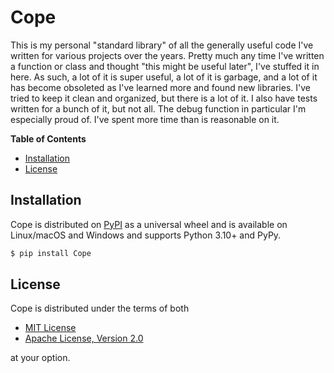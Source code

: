 # Cope

This is my personal "standard library" of all the generally useful code I've written for various projects over the years. Pretty much any time I've written a function or class and thought "this might be useful later", I've stuffed it in here. As such, a lot of it is super useful, a lot of it is garbage, and a lot of it has become obsoleted as I've learned more and found new libraries. I've tried to keep it clean and organized, but there is a lot of it. I also have tests written for a bunch of it, but not all. The debug function in particular I'm especially proud of. I've spent more time than is reasonable on it.

**Table of Contents**

* [Installation](#installation)
* [License](#license)

## Installation

Cope is distributed on [PyPI](https://pypi.org) as a universal
wheel and is available on Linux/macOS and Windows and supports
Python 3.10+ and PyPy.

```bash
$ pip install Cope
```

## License

Cope is distributed under the terms of both

- [MIT License](https://choosealicense.com/licenses/mit)
- [Apache License, Version 2.0](https://choosealicense.com/licenses/apache-2.0)

at your option.

